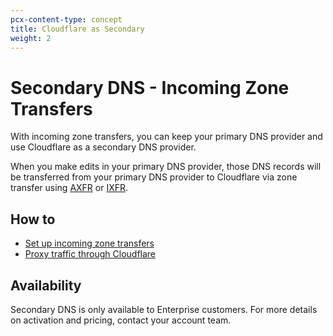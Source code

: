 ```yaml
---
pcx-content-type: concept
title: Cloudflare as Secondary
weight: 2
---
```


# Secondary DNS - Incoming Zone Transfers

With incoming zone transfers, you can keep your primary DNS provider and use Cloudflare as a secondary DNS provider.

When you make edits in your primary DNS provider, those DNS records will be transferred from your primary DNS provider to Cloudflare via zone transfer using [AXFR](https://datatracker.ietf.org/doc/html/rfc5936) or [IXFR](https://datatracker.ietf.org/doc/html/rfc1995).

## How to

- [Set up incoming zone transfers](/dns/zone-setups/zone-transfers/cloudflare-as-secondary/setup/)
- [Proxy traffic through Cloudflare](https://support.cloudflare.com/hc/articles/360042169091)

## Availability

Secondary DNS is only available to Enterprise customers. For more details on activation and pricing, contact your account team.